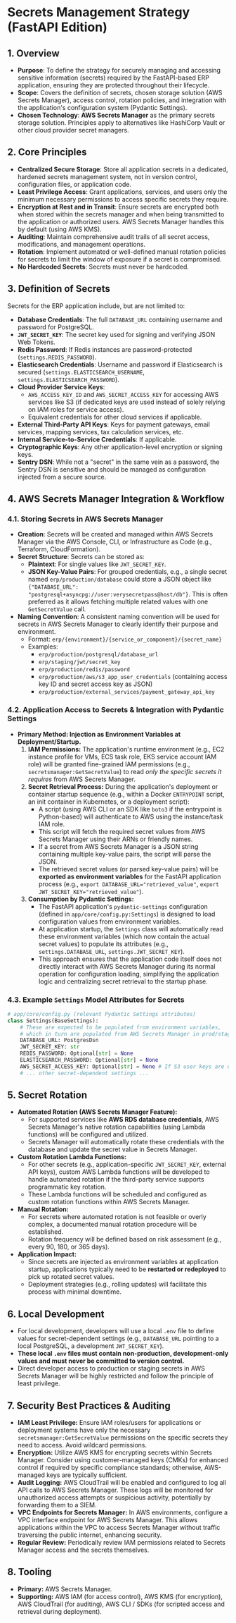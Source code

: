 # Secrets Management Strategy (FastAPI Edition)

## 1. Overview

- **Purpose**: To define the strategy for securely managing and accessing sensitive information (secrets) required by the FastAPI-based ERP application, ensuring they are protected throughout their lifecycle.
- **Scope**: Covers the definition of secrets, chosen storage solution (AWS Secrets Manager), access control, rotation policies, and integration with the application's configuration system (Pydantic Settings).
- **Chosen Technology**: **AWS Secrets Manager** as the primary secrets storage solution. Principles apply to alternatives like HashiCorp Vault or other cloud provider secret managers.

## 2. Core Principles

- **Centralized Secure Storage**: Store all application secrets in a dedicated, hardened secrets management system, not in version control, configuration files, or application code.
- **Least Privilege Access**: Grant applications, services, and users only the minimum necessary permissions to access specific secrets they require.
- **Encryption at Rest and in Transit**: Ensure secrets are encrypted both when stored within the secrets manager and when being transmitted to the application or authorized users. AWS Secrets Manager handles this by default (using AWS KMS).
- **Auditing**: Maintain comprehensive audit trails of all secret access, modifications, and management operations.
- **Rotation**: Implement automated or well-defined manual rotation policies for secrets to limit the window of exposure if a secret is compromised.
- **No Hardcoded Secrets**: Secrets must never be hardcoded.

## 3. Definition of Secrets

Secrets for the ERP application include, but are not limited to:

- **Database Credentials**: The full `DATABASE_URL` containing username and password for PostgreSQL.
- **`JWT_SECRET_KEY`**: The secret key used for signing and verifying JSON Web Tokens.
- **Redis Password**: If Redis instances are password-protected (`settings.REDIS_PASSWORD`).
- **Elasticsearch Credentials**: Username and password if Elasticsearch is secured (`settings.ELASTICSEARCH_USERNAME`, `settings.ELASTICSEARCH_PASSWORD`).
- **Cloud Provider Service Keys**:
  - `AWS_ACCESS_KEY_ID` and `AWS_SECRET_ACCESS_KEY` for accessing AWS services like S3 (if dedicated keys are used instead of solely relying on IAM roles for service access).
  - Equivalent credentials for other cloud services if applicable.
- **External Third-Party API Keys**: Keys for payment gateways, email services, mapping services, tax calculation services, etc.
- **Internal Service-to-Service Credentials**: If applicable.
- **Cryptographic Keys**: Any other application-level encryption or signing keys.
- **Sentry DSN**: While not a "secret" in the same vein as a password, the Sentry DSN is sensitive and should be managed as configuration injected from a secure source.

## 4. AWS Secrets Manager Integration & Workflow

### 4.1. Storing Secrets in AWS Secrets Manager

- **Creation**: Secrets will be created and managed within AWS Secrets Manager via the AWS Console, CLI, or Infrastructure as Code (e.g., Terraform, CloudFormation).
- **Secret Structure**: Secrets can be stored as:
  - **Plaintext**: For single values like `JWT_SECRET_KEY`.
  - **JSON Key-Value Pairs**: For grouped credentials, e.g., a single secret named `erp/production/database` could store a JSON object like `{"DATABASE_URL": "postgresql+asyncpg://user:verysecretpass@host/db"}`. This is often preferred as it allows fetching multiple related values with one `GetSecretValue` call.
- **Naming Convention**: A consistent naming convention will be used for secrets in AWS Secrets Manager to clearly identify their purpose and environment.
  - Format: `erp/{environment}/{service_or_component}/{secret_name}`
  - Examples:
    - `erp/production/postgresql/database_url`
    - `erp/staging/jwt/secret_key`
    - `erp/production/redis/password`
    - `erp/production/aws/s3_app_user_credentials` (containing access key ID and secret access key as JSON)
    - `erp/production/external_services/payment_gateway_api_key`

### 4.2. Application Access to Secrets & Integration with Pydantic Settings

- **Primary Method: Injection as Environment Variables at Deployment/Startup.**
  1.  **IAM Permissions:** The application's runtime environment (e.g., EC2 instance profile for VMs, ECS task role, EKS service account IAM role) will be granted fine-grained IAM permissions (e.g., `secretsmanager:GetSecretValue`) to read _only the specific secrets it requires_ from AWS Secrets Manager.
  2.  **Secret Retrieval Process:** During the application's deployment or container startup sequence (e.g., within a Docker `ENTRYPOINT` script, an init container in Kubernetes, or a deployment script):
      - A script (using AWS CLI or an SDK like `boto3` if the entrypoint is Python-based) will authenticate to AWS using the instance/task IAM role.
      - This script will fetch the required secret values from AWS Secrets Manager using their ARNs or friendly names.
      - If a secret from AWS Secrets Manager is a JSON string containing multiple key-value pairs, the script will parse the JSON.
      - The retrieved secret values (or parsed key-value pairs) will be **exported as environment variables** for the FastAPI application process (e.g., `export DATABASE_URL="retrieved_value"`, `export JWT_SECRET_KEY="retrieved_value"`).
  3.  **Consumption by Pydantic Settings:**
      - The FastAPI application's `pydantic-settings` configuration (defined in `app/core/config.py:Settings`) is designed to load configuration values from environment variables.
      - At application startup, the `Settings` class will automatically read these environment variables (which now contain the actual secret values) to populate its attributes (e.g., `settings.DATABASE_URL`, `settings.JWT_SECRET_KEY`).
      - This approach ensures that the application code itself does not directly interact with AWS Secrets Manager during its normal operation for configuration loading, simplifying the application logic and centralizing secret retrieval to the startup phase.

### 4.3. Example `Settings` Model Attributes for Secrets

```python
# app/core/config.py (relevant Pydantic Settings attributes)
class Settings(BaseSettings):
    # These are expected to be populated from environment variables,
    # which in turn are populated from AWS Secrets Manager in prod/staging.
    DATABASE_URL: PostgresDsn
    JWT_SECRET_KEY: str
    REDIS_PASSWORD: Optional[str] = None
    ELASTICSEARCH_PASSWORD: Optional[str] = None
    AWS_SECRET_ACCESS_KEY: Optional[str] = None # If S3 user keys are used
    # ... other secret-dependent settings ...
```

## 5. Secret Rotation

- **Automated Rotation (AWS Secrets Manager Feature):**
  - For supported services like **AWS RDS database credentials**, AWS Secrets Manager's native rotation capabilities (using Lambda functions) will be configured and utilized.
  - Secrets Manager will automatically rotate these credentials with the database and update the secret value in Secrets Manager.
- **Custom Rotation Lambda Functions:**
  - For other secrets (e.g., application-specific `JWT_SECRET_KEY`, external API keys), custom AWS Lambda functions will be developed to handle automated rotation if the third-party service supports programmatic key rotation.
  - These Lambda functions will be scheduled and configured as custom rotation functions within AWS Secrets Manager.
- **Manual Rotation:**
  - For secrets where automated rotation is not feasible or overly complex, a documented manual rotation procedure will be established.
  - Rotation frequency will be defined based on risk assessment (e.g., every 90, 180, or 365 days).
- **Application Impact:**
  - Since secrets are injected as environment variables at application startup, applications typically need to be **restarted or redeployed** to pick up rotated secret values.
  - Deployment strategies (e.g., rolling updates) will facilitate this process with minimal downtime.

## 6. Local Development

- For local development, developers will use a local `.env` file to define values for secret-dependent settings (e.g., `DATABASE_URL` pointing to a local PostgreSQL, a development `JWT_SECRET_KEY`).
- **These local `.env` files must contain non-production, development-only values and must never be committed to version control.**
- Direct developer access to production or staging secrets in AWS Secrets Manager will be highly restricted and follow the principle of least privilege.

## 7. Security Best Practices & Auditing

- **IAM Least Privilege:** Ensure IAM roles/users for applications or deployment systems have only the necessary `secretsmanager:GetSecretValue` permissions on the specific secrets they need to access. Avoid wildcard permissions.
- **Encryption:** Utilize AWS KMS for encrypting secrets within Secrets Manager. Consider using customer-managed keys (CMKs) for enhanced control if required by specific compliance standards; otherwise, AWS-managed keys are typically sufficient.
- **Audit Logging:** AWS CloudTrail will be enabled and configured to log all API calls to AWS Secrets Manager. These logs will be monitored for unauthorized access attempts or suspicious activity, potentially by forwarding them to a SIEM.
- **VPC Endpoints for Secrets Manager:** In AWS environments, configure a VPC interface endpoint for AWS Secrets Manager. This allows applications within the VPC to access Secrets Manager without traffic traversing the public internet, enhancing security.
- **Regular Review:** Periodically review IAM permissions related to Secrets Manager access and the secrets themselves.

## 8. Tooling

- **Primary:** AWS Secrets Manager.
- **Supporting:** AWS IAM (for access control), AWS KMS (for encryption), AWS CloudTrail (for auditing), AWS CLI / SDKs (for scripted access and retrieval during deployment).
